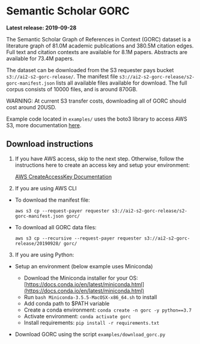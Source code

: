 # Semantic Scholar GORC

**Latest release: 2019-09-28**

The Semantic Scholar Graph of References in Context (GORC) dataset is a literature graph of 81.0M academic publications and 380.5M citation edges. 
Full text and citation contexts are available for 8.1M papers. Abstracts are available for 73.4M papers.

The dataset can be downloaded from the S3 requester pays bucket `s3://ai2-s2-gorc-release/`. 
The manifest file `s3://ai2-s2-gorc-release/s2-gorc-manifest.json` lists all available files available for download.
The full corpus consists of 10000 files, and is around 870GB.

WARNING: At current S3 transfer costs, downloading all of GORC should cost around 20USD. 

Example code located in `examples/` uses the boto3 library to access AWS S3, more documentation [here](https://boto3.amazonaws.com/v1/documentation/api/latest/guide/s3-examples.html).

## Download instructions

1. If you have AWS access, skip to the next step. Otherwise, follow the instructions here to create an access key and setup your environment:

    [AWS CreateAccessKey Documentation](https://docs.aws.amazon.com/IAM/latest/UserGuide/id_credentials_access-keys.html#Using_CreateAccessKey)

2. If you are using AWS CLI

* To download the manifest file:

    `aws s3 cp --request-payer requester s3://ai2-s2-gorc-release/s2-gorc-manifest.json gorc/`

* To download all GORC data files:

    `aws s3 cp --recursive --request-payer requester s3://ai2-s2-gorc-release/20190928/ gorc/`

3. If you are using Python:

* Setup an environment (below example uses Miniconda)
    * Download the Miniconda installer for your OS: [https://docs.conda.io/en/latest/miniconda.html](https://docs.conda.io/en/latest/miniconda.html)
    * Run `bash Miniconda-3.5.5-MacOSX-x86_64.sh` to install
    * Add conda path to $PATH variable
    * Create a conda environment: `conda create -n gorc -y python==3.7`
    * Activate environment: `conda activate gorc`
    * Install requirements: `pip install -r requirements.txt`
    
* Download GORC using the script `examples/download_gorc.py`